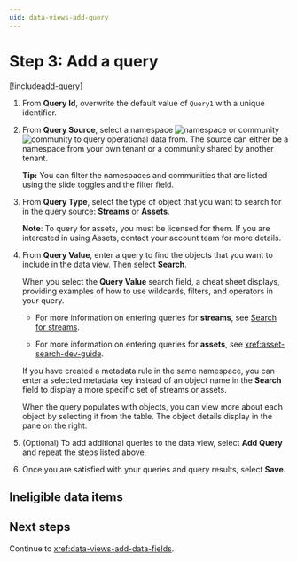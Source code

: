 ```yaml
---
uid: data-views-add-query
---
```


# Step 3: Add a query

[!include[add-query](_includes/add-query.md)]

1. From **Query Id**, overwrite the default value of `Query1` with a unique identifier.

1. From **Query Source**, select a namespace ![namespace](../../../_icons/default/database.svg) or community ![community](../../../_icons/default/share-variant.svg) to query operational data from. The source can either be a namespace from your own tenant or a community shared by another tenant.

   **Tip:** You can filter the namespaces and communities that are listed using the slide toggles and the filter field.

1. From **Query Type**, select the type of object that you want to search for in the query source: **Streams** or **Assets**. 

   **Note**: To query for assets, you must be licensed for them. If you are interested in using Assets, contact your account team for more details.

1. From **Query Value**, enter a query to find the objects that you want to include in the data view. Then select **Search**.

   When you select the **Query Value** search field, a cheat sheet displays, providing examples of how to use wildcards, filters, and operators in your query.
   
   - For more information on entering queries for **streams**, see [Search for streams](xref:sdsSearching#search-for-streams).

   - For more information on entering queries for **assets**, see <xref:asset-search-dev-guide>.

   If you have created a metadata rule in the same namespace, you can enter a selected metadata key instead of an object name in the **Search** field to display a more specific set of streams or assets.

   When the query populates with objects, you can view more about each object by selecting it from the table. The object details display in the pane on the right. 

1. (Optional) To add additional queries to the data view, select **Add Query** and repeat the steps listed above.

1. Once you are satisfied with your queries and query results, select **Save**.


## Ineligible data items

## Next steps

Continue to <xref:data-views-add-data-fields>.